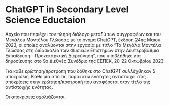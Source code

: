 # ChatGPT in Secondary Level Science Eductaion
Αρχείο που περιέχει τον πληρη διάλογο μεταξύ των συγγραφέων και του Μεγάλου Μοντέλου Γλώσσας με το όνομα ChatGPT, έκδοση 24ης Μαϊου 2023, οι οποίες αναλύονται στην εργασία με τίτλο “Τα Μεγάλα Μοντέλα Γλώσσας στη διδασκαλία των Φυσικών Επιστημών στην Δευτεροβάθμια Εκπαίδευση - Προκαταρκτική Διερεύνηση”,  που υποβλήθηκε για δημοσίευσης στο 9o Διεθνές Συνέδριο της ΕΕΠΕΚ, 20-22 Οκτωβρίου 2023.

Για κάθε ερώτηση/προτροπή που δόθηκε στο ChatGPT συλλέχθηκαν 5 αποκρίσεις. Κάθε μία από τις παρακάτω ενότητες αντιστοιχεί στις αποκρίσεις στην ερώτηση/προτροπή που αναφέρεται στον τίτλο της αντίστοιχής ενότητας.

Οι αποκρίσεις σχολιάζονται.
